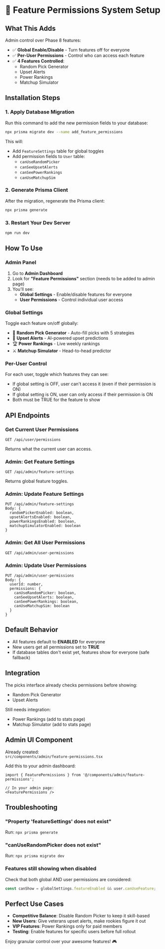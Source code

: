 # 🎯 Feature Permissions System Setup

## What This Adds

Admin control over Phase 8 features:
- ✅ **Global Enable/Disable** - Turn features off for everyone
- ✅ **Per-User Permissions** - Control who can access each feature
- ✅ **4 Features Controlled**:
  - Random Pick Generator
  - Upset Alerts
  - Power Rankings  
  - Matchup Simulator

## Installation Steps

### 1. Apply Database Migration

Run this command to add the new permission fields to your database:

```bash
npx prisma migrate dev --name add_feature_permissions
```

This will:
- Add `FeatureSettings` table for global toggles
- Add permission fields to `User` table:
  - `canUseRandomPicker`
  - `canSeeUpsetAlerts`
  - `canSeePowerRankings`
  - `canUseMatchupSim`

### 2. Generate Prisma Client

After the migration, regenerate the Prisma client:

```bash
npx prisma generate
```

### 3. Restart Your Dev Server

```bash
npm run dev
```

## How To Use

### Admin Panel

1. Go to **Admin Dashboard**
2. Look for **"Feature Permissions"** section (needs to be added to admin page)
3. You'll see:
   - **Global Settings** - Enable/disable features for everyone
   - **User Permissions** - Control individual user access

### Global Settings

Toggle each feature on/off globally:
- 🎲 **Random Pick Generator** - Auto-fill picks with 5 strategies
- 🚨 **Upset Alerts** - AI-powered upset predictions
- 🏆 **Power Rankings** - Live weekly rankings
- ⚔️ **Matchup Simulator** - Head-to-head predictor

### Per-User Control

For each user, toggle which features they can see:
- If global setting is OFF, user can't access it (even if their permission is ON)
- If global setting is ON, user can only access if their permission is ON
- Both must be TRUE for the feature to show

## API Endpoints

### Get Current User Permissions
```
GET /api/user/permissions
```

Returns what the current user can access.

### Admin: Get Feature Settings
```
GET /api/admin/feature-settings
```

Returns global feature toggles.

### Admin: Update Feature Settings
```
PUT /api/admin/feature-settings
Body: {
  randomPickerEnabled: boolean,
  upsetAlertsEnabled: boolean,
  powerRankingsEnabled: boolean,
  matchupSimulatorEnabled: boolean
}
```

### Admin: Get All User Permissions
```
GET /api/admin/user-permissions
```

### Admin: Update User Permissions
```
PUT /api/admin/user-permissions
Body: {
  userId: number,
  permissions: {
    canUseRandomPicker: boolean,
    canSeeUpsetAlerts: boolean,
    canSeePowerRankings: boolean,
    canUseMatchupSim: boolean
  }
}
```

## Default Behavior

- All features default to **ENABLED** for everyone
- New users get all permissions set to **TRUE**
- If database tables don't exist yet, features show for everyone (safe fallback)

## Integration

The picks interface already checks permissions before showing:
- Random Pick Generator
- Upset Alerts

Still needs integration:
- Power Rankings (add to stats page)
- Matchup Simulator (add to stats page)

## Admin UI Component

Already created:  
`src/components/admin/feature-permissions.tsx`

Add this to your admin dashboard:

```tsx
import { FeaturePermissions } from '@/components/admin/feature-permissions';

// In your admin page:
<FeaturePermissions />
```

## Troubleshooting

### "Property 'featureSettings' does not exist"

Run: `npx prisma generate`

### "canUseRandomPicker does not exist"

Run: `npx prisma migrate dev`

### Features still showing when disabled

Check that both global AND user permissions are considered:
```typescript
const canShow = globalSettings.featureEnabled && user.canUseFeature;
```

## Perfect Use Cases

- **Competitive Balance**: Disable Random Picker to keep it skill-based
- **New Users**: Give veterans upset alerts, make rookies figure it out
- **VIP Features**: Power Rankings only for paid members
- **Testing**: Enable features for specific users before full rollout

Enjoy granular control over your awesome features! 🎮
